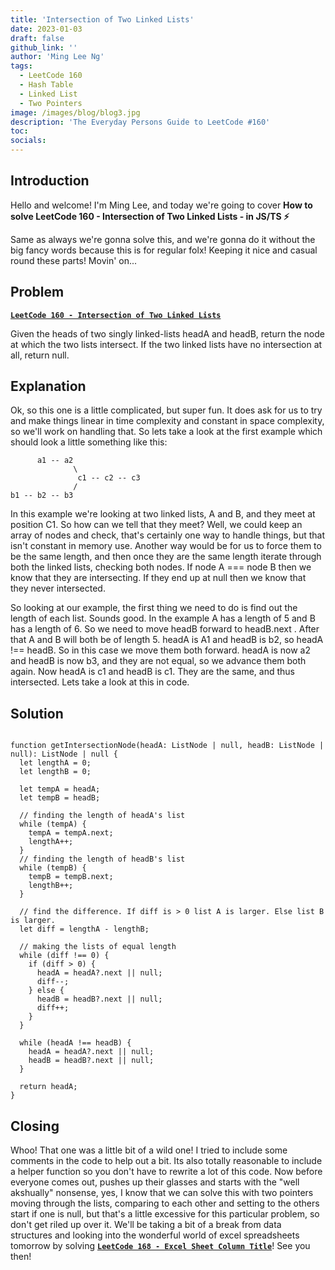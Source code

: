 ```yaml
---
title: 'Intersection of Two Linked Lists'
date: 2023-01-03
draft: false
github_link: ''
author: 'Ming Lee Ng'
tags:
  - LeetCode 160
  - Hash Table
  - Linked List
  - Two Pointers
image: /images/blog/blog3.jpg
description: 'The Everyday Persons Guide to LeetCode #160'
toc:
socials:
---
```


## Introduction

Hello and welcome! I'm Ming Lee, and today we're going to cover **How to solve LeetCode 160 - Intersection of Two Linked Lists - in JS/TS :zap:**

Same as always we're gonna solve this, and we're gonna do it without the big fancy words because this is for regular folx! Keeping it nice and casual
round these parts! Movin' on...

## Problem

<b><a href='https://leetcode.com/problems/intersection-of-two-linked-lists'>`LeetCode 160 - Intersection of Two Linked Lists`</a></b>

Given the heads of two singly linked-lists headA and headB, return the node at which the two lists intersect. If the two linked lists have no
intersection at all, return null.

## Explanation

Ok, so this one is a little complicated, but super fun. It does ask for us to try and make things linear in time complexity and constant in space
complexity, so we'll work on handling that. So lets take a look at the first example which should look a little something like this:

```
      a1 -- a2
              \
               c1 -- c2 -- c3
              /
b1 -- b2 -- b3
```

In this example we're looking at two linked lists, A and B, and they meet at position C1. So how can we tell that they meet? Well, we could keep an
array of nodes and check, that's certainly one way to handle things, but that isn't constant in memory use. Another way would be for us to force them
to be the same length, and then once they are the same length iterate through both the linked lists, checking both nodes. If node A === node B then we
know that they are intersecting. If they end up at null then we know that they never intersected.

So looking at our example, the first thing we need to do is find out the length of each list. Sounds good. In the example A has a length of 5 and B
has a length of 6. So we need to move headB forward to headB.next . After that A and B will both be of length 5. headA is A1 and headB is b2, so headA
!== headB. So in this case we move them both forward. headA is now a2 and headB is now b3, and they are not equal, so we advance them both again. Now
headA is c1 and headB is c1. They are the same, and thus intersected. Lets take a look at this in code.

## Solution

```

function getIntersectionNode(headA: ListNode | null, headB: ListNode | null): ListNode | null {
  let lengthA = 0;
  let lengthB = 0;

  let tempA = headA;
  let tempB = headB;

  // finding the length of headA's list
  while (tempA) {
    tempA = tempA.next;
    lengthA++;
  }
  // finding the length of headB's list
  while (tempB) {
    tempB = tempB.next;
    lengthB++;
  }

  // find the difference. If diff is > 0 list A is larger. Else list B is larger.
  let diff = lengthA - lengthB;

  // making the lists of equal length
  while (diff !== 0) {
    if (diff > 0) {
      headA = headA?.next || null;
      diff--;
    } else {
      headB = headB?.next || null;
      diff++;
    }
  }

  while (headA !== headB) {
    headA = headA?.next || null;
    headB = headB?.next || null;
  }

  return headA;
}

```

## Closing

Whoo! That one was a little bit of a wild one! I tried to include some comments in the code to help out a bit. Its also totally reasonable to include
a helper function so you don't have to rewrite a lot of this code. Now before everyone comes out, pushes up their glasses and starts with the "well
akshually" nonsense, yes, I know that we can solve this with two pointers moving through the lists, comparing to each other and setting to the others
start if one is null, but that's a little excessive for this particular problem, so don't get riled up over it. We'll be taking a bit of a break from
data structures and looking into the wonderful world of excel spreadsheets tomorrow by solving
<a href='../excelsheetcolumntitle/'>**`LeetCode 168 - Excel Sheet Column Title`**</a>! See you then!
